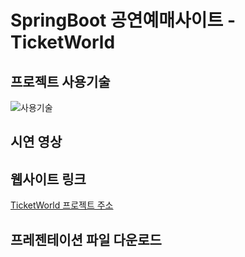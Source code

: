 # SpringBoot 공연예매사이트 - TicketWorld
## 프로젝트 사용기술
![사용기술](https://user-images.githubusercontent.com/96801930/180329245-bb35f018-87d9-4800-835c-bede4915aa8c.PNG)
## 시연 영상
## 웹사이트 링크
[TicketWorld 프로젝트 주소](http://129.154.220.252:8080/TicketWorld/)
## 프레젠테이션 파일 다운로드
